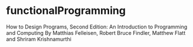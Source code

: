 # functionalProgramming
How to Design Programs, Second Edition: An Introduction to Programming and Computing By Matthias Felleisen, Robert Bruce Findler, Matthew Flatt and Shriram Krishnamurthi
